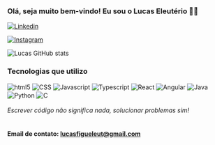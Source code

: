 ### Olá, seja muito bem-vindo! Eu sou o Lucas Eleutério 👨‍💻

[![Linkedin](https://img.shields.io/badge/LinkedIn-0077B5?style=for-the-badge&logo=linkedin&logoColor=white)](linkedin.com/in/lucas-eleutério-1a9759254)

[![Instagram](https://img.shields.io/badge/Instagram-E4405F?style=for-the-badge&logo=instagram&logoColor=white)](https://www.instagram.com/lucas_eleuteri0/)


![Lucas GitHub stats](https://github-readme-stats.vercel.app/api?username=LucasFigueired0&show_icons=true&theme=dark)


### Tecnologias que utilizo

<div style="display: inline_block">
    <img align="center" alt="html5" src="https://img.shields.io/badge/HTML5-E34F26?style=for-the-badge&logo=html5&logoColor=white"></img>
    <img align="center" alt="CSS" src="https://img.shields.io/badge/CSS-239120?&style=for-the-badge&logo=css3&logoColor=white"></img>
    <img align="center" alt="Javascript" src="https://img.shields.io/badge/JavaScript-323330?style=for-the-badge&logo=javascript&logoColor=F7DF1E"></img>
    <img align="center" alt="Typescript" src="https://img.shields.io/badge/TypeScript-007ACC?style=for-the-badge&logo=typescript&logoColor=white"></img>
    <img align="center" alt="React" src="https://img.shields.io/badge/React-20232A?style=for-the-badge&logo=react&logoColor=61DAFB"></img>
    <img align="center" alt="Angular" src="https://img.shields.io/badge/Angular-DD0031?style=for-the-badge&logo=angular&logoColor=white"></img>
    <img align="center" alt="Java" src="https://img.shields.io/badge/Java-ED8B00?style=for-the-badge&logo=java&logoColor=white"></img>
    <img align="center" alt="Python" src="https://img.shields.io/badge/Python-3776AB?style=for-the-badge&logo=python&logoColor=white"></img>
    <img align="center" alt="C" src="https://img.shields.io/badge/C-00599C?style=for-the-badge&logo=c&logoColor=white"></img>
</div>
<br />

<div><em>Escrever código não significa nada, solucionar problemas sim!</em> </div>

<br>

#### Email de contato: lucasfigueleut@gmail.com
